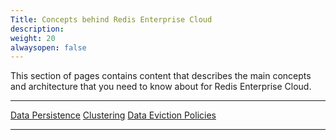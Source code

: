 ```yaml
---
Title: Concepts behind Redis Enterprise Cloud
description: 
weight: 20
alwaysopen: false
---
```

This section of pages contains content that describes the main concepts
and architecture that you need to know about for Redis Enterprise Cloud.

  --------------------------------------------------------------------------------------- --------------------------------------------------------------------------- ---------------------------------------------------------------------------------------
  [Data Persistence](/redis-cloud-documentation/concepts/data-persistence-redis-cloud/)   [Clustering](/redis-cloud-documentation/concepts/clustering-redis-cloud/)   [Data Eviction Policies](/redis-cloud-documentation/concepts/data-eviction-policies/)
  --------------------------------------------------------------------------------------- --------------------------------------------------------------------------- ---------------------------------------------------------------------------------------
